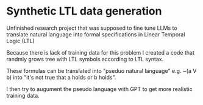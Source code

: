 # Synthetic LTL data generation

Unfinished research project that was supposed to fine tune LLMs to translate natural language into formal specifications in Linear Temporal Logic (LTL)

Because there is lack of training data for this problem I created a code that randmly grows tree with LTL symbols according to LTL syntax.

These formulas can be translated into "pseduo natural language" e.g. ~(a V b) into "it's not true that a holds or b holds".

I then try to augument the pseudo language with GPT to get more realistic training data.
